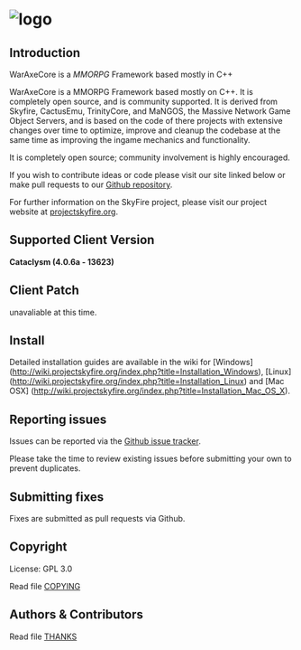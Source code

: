 # ![logo](https://ibb.co/vYPMBHN)


## Introduction

WarAxeCore is a *MMORPG* Framework based mostly in C++

WarAxeCore is a MMORPG Framework based mostly on C++. It is completely 
open source, and is community supported. It is derived
from Skyfire, CactusEmu, TrinityCore, and MaNGOS, the Massive Network Game Object Servers, 
and is based on the code of there projects with extensive changes over time to optimize, 
improve and cleanup the codebase at the same time as improving the ingame mechanics
and functionality.

It is completely open source; community involvement is highly encouraged.

If you wish to contribute ideas or code please visit our site linked below or
make pull requests to our 
[Github repository](https://github.com/ProjectSkyfire/SkyFire.406a).

For further information on the SkyFire project, please visit our project website at 
[projectskyfire.org](http://www.projectskyfire.org).

## Supported Client Version
**Cataclysm (4.0.6a - 13623)**

## Client Patch
unavaliable at this time.

## Install

Detailed installation guides are available in the wiki for
[Windows] (http://wiki.projectskyfire.org/index.php?title=Installation_Windows),
[Linux] (http://wiki.projectskyfire.org/index.php?title=Installation_Linux) and
[Mac OSX] (http://wiki.projectskyfire.org/index.php?title=Installation_Mac_OS_X).


## Reporting issues

Issues can be reported via the [Github issue tracker](https://github.com/Razfury/WarAxeCore/issues).

Please take the time to review existing issues before submitting your own to
prevent duplicates.

## Submitting fixes

Fixes are submitted as pull requests via Github. 

## Copyright

License: GPL 3.0

Read file [COPYING](COPYING.md)


## Authors &amp; Contributors

Read file [THANKS](https://github.com/ProjectSkyfire/SkyFireEMU/tree/master/doc/THANKS.md)
